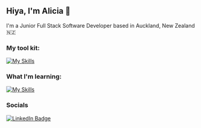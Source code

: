 ## Hiya, I'm Alicia 👩

I'm a Junior Full Stack Software Developer based in Auckland, New Zealand 🇳🇿
<br/>

### My tool kit:
[![My Skills](https://skillicons.dev/icons?i=html,css,js,ts,react,nodejs,express,vitest,sqlite,github,tailwind,scss,figma)](https://skillicons.dev)
<br/>

### What I'm learning:

[![My Skills](https://skillicons.dev/icons?i=c#,aws,threejs)](https://skillicons.dev)

### Socials

<div id="badges">
  <a href="https://www.linkedin.com/in/aliciatavita/">
    <img src="https://img.shields.io/badge/LinkedIn-blue?style=for-the-badge&logo=linkedin&logoColor=white" alt="LinkedIn Badge"/>
  </a>
</div>
